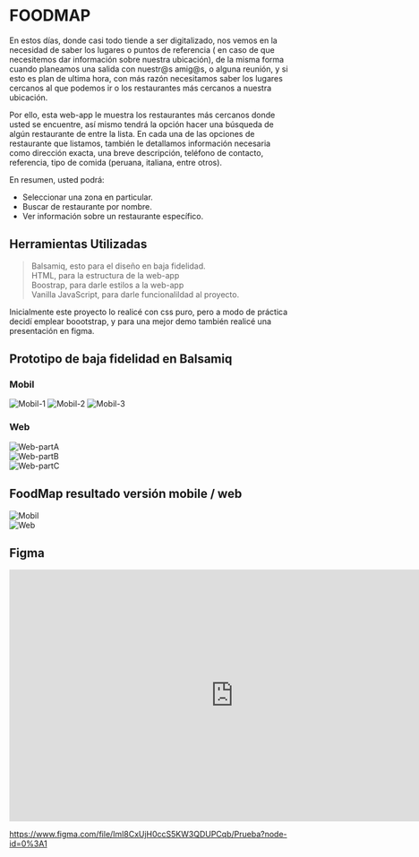 # FOODMAP

En estos días, donde casi todo tiende a ser digitalizado, nos vemos en la necesidad de saber los lugares o puntos de referencia ( en caso de que necesitemos dar información sobre nuestra ubicación), de la misma forma cuando planeamos  una salida con nuestr@s amig@s, o alguna reunión, y si esto es plan de ultima hora, con más razón necesitamos saber los lugares cercanos al que podemos ir o los restaurantes más cercanos a nuestra ubicación. 

Por ello, esta web-app le muestra los restaurantes más cercanos donde usted se encuentre, así mismo tendrá la opción hacer una búsqueda de algún restaurante de entre la lista. En cada una de las opciones de restaurante que listamos, también le detallamos información necesaria como dirección exacta, una breve descripción, teléfono de contacto, referencia, tipo de comida (peruana, italiana, entre otros).

En resumen, usted podrá:

  - Seleccionar una zona en particular.<br>
  - Buscar de restaurante por nombre.<br>
  - Ver información sobre un restaurante específico.<br>

## Herramientas Utilizadas

> Balsamiq, esto para el diseño en baja fidelidad.<br>
> HTML, para la estructura de la web-app<br>
> Boostrap, para darle estilos a la web-app<br>
> Vanilla JavaScript, para darle funcionalildad al proyecto.<br>

Inicialmente este proyecto lo realicé con css puro, pero a modo de práctica decidí emplear boootstrap, y para una mejor demo también realicé una presentación en figma. <br>

## Prototipo de baja fidelidad en Balsamiq

### Mobil

![Mobil-1](image/mobile-1.png)
![Mobil-2](image/mobile-2.png)
![Mobil-3](image/mobile-3.png)

### Web

![Web-partA](image/web-1.png)<br>
![Web-partB](image/web-2.png)<br>
![Web-partC](image/web-3.png)

## FoodMap resultado versión mobile / web

![Mobil](image/mobil.gif) <br>
![Web](image/web.gif)

## Figma

<iframe style="border: none;" width="800" height="450" src="https://www.figma.com/embed?embed_host=share&url=https%3A%2F%2Fwww.figma.com%2Ffile%2FIml8CxUjH0ccS5KW3QDUPCqb%2FPrueba%3Fnode-id%3D0%253A1" allowfullscreen></iframe>

https://www.figma.com/file/Iml8CxUjH0ccS5KW3QDUPCqb/Prueba?node-id=0%3A1

